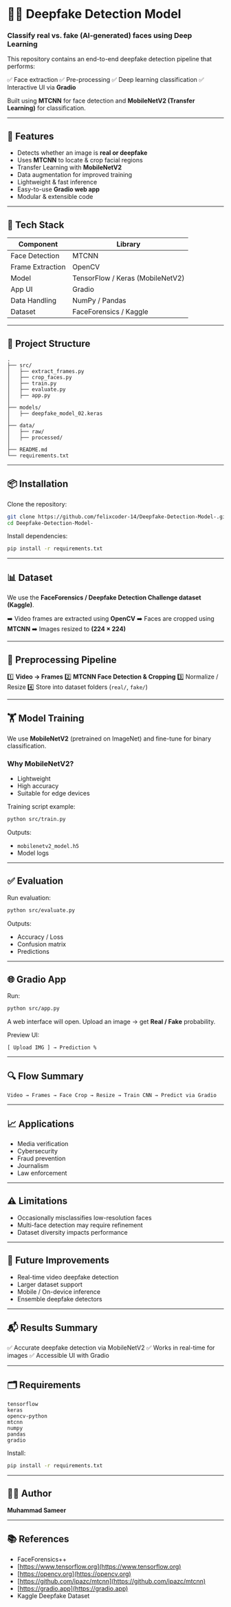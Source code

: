 
# 🕵️‍♂️ Deepfake Detection Model

### Classify real vs. fake (AI-generated) faces using Deep Learning

This repository contains an end-to-end deepfake detection pipeline that performs:

✅ Face extraction
✅ Pre-processing
✅ Deep learning classification
✅ Interactive UI via **Gradio**

Built using **MTCNN** for face detection and **MobileNetV2 (Transfer Learning)** for classification.

---

## 🚀 Features

* Detects whether an image is **real or deepfake**
* Uses **MTCNN** to locate & crop facial regions
* Transfer Learning with **MobileNetV2**
* Data augmentation for improved training
* Lightweight & fast inference
* Easy-to-use **Gradio web app**
* Modular & extensible code

---

## 🧠 Tech Stack

| Component        | Library                          |
| ---------------- | -------------------------------- |
| Face Detection   | MTCNN                            |
| Frame Extraction | OpenCV                           |
| Model            | TensorFlow / Keras (MobileNetV2) |
| App UI           | Gradio                           |
| Data Handling    | NumPy / Pandas                   |
| Dataset          | FaceForensics / Kaggle           |

---

## 📁 Project Structure

```
.
├── src/
│   ├── extract_frames.py
│   ├── crop_faces.py
│   ├── train.py
│   ├── evaluate.py
│   ├── app.py
│
├── models/
│   ├── deepfake_model_02.keras
│
├── data/
│   ├── raw/
│   ├── processed/
│
├── README.md
└── requirements.txt
```

---

## 📦 Installation

Clone the repository:

```bash
git clone https://github.com/felixcoder-14/Deepfake-Detection-Model-.git
cd Deepfake-Detection-Model-
```

Install dependencies:

```bash
pip install -r requirements.txt
```

---

## 📊 Dataset

We use the **FaceForensics / Deepfake Detection Challenge dataset (Kaggle)**.

➡️ Video frames are extracted using **OpenCV**
➡️ Faces are cropped using **MTCNN**
➡️ Images resized to **(224 × 224)**

---

## 🧩 Preprocessing Pipeline

1️⃣ **Video → Frames**
2️⃣ **MTCNN Face Detection & Cropping**
3️⃣ Normalize / Resize
4️⃣ Store into dataset folders (`real/`, `fake/`)

---

## 🏋️ Model Training

We use **MobileNetV2** (pretrained on ImageNet) and fine-tune for binary classification.

### Why MobileNetV2?

* Lightweight
* High accuracy
* Suitable for edge devices

Training script example:

```bash
python src/train.py
```

Outputs:

* `mobilenetv2_model.h5`
* Model logs

---

## ✅ Evaluation

Run evaluation:

```bash
python src/evaluate.py
```

Outputs:

* Accuracy / Loss
* Confusion matrix
* Predictions

---

## 🌐 Gradio App

Run:

```bash
python src/app.py
```

A web interface will open.
Upload an image → get **Real / Fake** probability.

Preview UI:

```
[ Upload IMG ] → Prediction %
```

---

## 🔍 Flow Summary

```
Video → Frames → Face Crop → Resize → Train CNN → Predict via Gradio
```

---

## 📈 Applications

* Media verification
* Cybersecurity
* Fraud prevention
* Journalism
* Law enforcement

---

## ⚠️ Limitations

* Occasionally misclassifies low-resolution faces
* Multi-face detection may require refinement
* Dataset diversity impacts performance

---

## 🔮 Future Improvements

* Real-time video deepfake detection
* Larger dataset support
* Mobile / On-device inference
* Ensemble deepfake detectors

---

## 📬 Results Summary

✅ Accurate deepfake detection via MobileNetV2
✅ Works in real-time for images
✅ Accessible UI with Gradio

---

## 🗂 Requirements

```
tensorflow
keras
opencv-python
mtcnn
numpy
pandas
gradio
```

Install:

```bash
pip install -r requirements.txt
```

---

## 👨‍💻 Author

**Muhammad Sameer**

---

## 📚 References

* FaceForensics++
* [https://www.tensorflow.org](https://www.tensorflow.org)
* [https://opencv.org](https://opencv.org)
* [https://github.com/ipazc/mtcnn](https://github.com/ipazc/mtcnn)
* [https://gradio.app](https://gradio.app)
* Kaggle Deepfake Dataset


